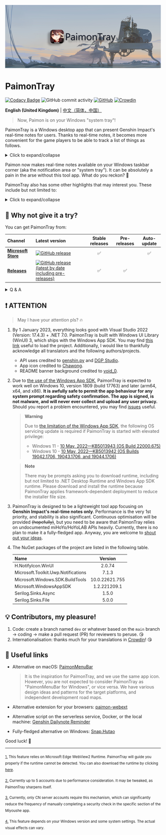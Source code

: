 ![banner.png](./img_README/banner.png)

# PaimonTray

[![Codacy Badge](https://app.codacy.com/project/badge/Grade/b83aab262d444585b7df8f0c8a55ed3a)](https://www.codacy.com/gh/ArvinZJC/PaimonTray/dashboard?utm_source=github.com&utm_medium=referral&utm_content=ArvinZJC/PaimonTray&utm_campaign=Badge_Grade)
![GitHub commit activity](https://img.shields.io/github/commit-activity/m/ArvinZJC/PaimonTray)
[![GitHub](https://img.shields.io/github/license/ArvinZJC/PaimonTray)](./LICENCE)
[![Crowdin](https://badges.crowdin.net/paimontray/localized.svg)](https://crowdin.com/project/paimontray)

**English (United Kingdom)** | [中文（简体，中国）](./README_zh-Hans-CN.md)

> Now, Paimon is on your Windows "system tray"!

PaimonTray is a Windows desktop app that can present Genshin Impact's real-time notes for users. Thanks to real-time notes, it becomes more convenient for the game players to be able to track a list of things as follows.

<details>
  <summary>Click to expand/collapse</summary>

- Daily commissions: completed with bonus rewards claimed?
- Enemies of Note: any remaining Original Resin cost-halving opportunity this week?
- Expeditions: show me the game characters dispatched!
- Original Resin: fully replenished?
- Parametric Transformer: can be used?
- Realm Currency: limit reached?

</details>

Paimon now makes real-time notes available on your Windows taskbar corner (aka the notification area or "system tray"). It can be absolutely a pain in the arse without this tool app. What do you reckon? 🤪

PaimonTray also has some other highlights that may interest you. These include but not limited to:

<details>
  <summary>Click to expand/collapse</summary>

- Web page login method: log in to your account on the specific web page just like in a browser<sup id="source1">[1](#footnote1)</sup> to add/update an account.
- Alternative login method: logging in to your account by entering cookies manually is another way to add/update an account.
- Not only the CN server (aka a miHoYo account) but also the global (aka a HoYoLAB account).
- Multiple accounts<sup id="source2">[2](#footnote2)</sup> with nifty management: all your added accounts can be updated, checked and refreshed, or removed.
- Only your selected characters: all characters (aka Genshin Impact accounts) linked with a miHoYo/HoYoLAB account are there for you to select whether to allow retrieving real-time notes.
- Configurable real-time notes refresh interval.
- Imperceptible security check mechanism<sup id="source3">[3](#footnote3)</sup>.
- _Real-time notes reminders (will be available in the future)._
- Date and time rather than duration: e.g., Paimon converts the duration required to complete/fully replenish/... to an estimated date and time to make it clear.
- Hints for "not yet unlocked" if Paimon can tell you.
- Dark mode support.
- Acrylic/Mica support<sup id="source4">[4](#footnote4)</sup>.
- I18n (Internationalisation). Supported languages as follows:
  - English (United Kingdom)
  - English (United States) - default if no matches
  - Indonesia (Indonesia) - primarily contributed by [bimagusti.p](https://crowdin.com/profile/bimagusti.p)
  - 中文（简体，中国）

</details>

## 🍳 Why not give it a try?

You can get PaimonTray from:

| Channel                                                                       | Latest version                                                                                                                                               | Stable releases | Pre-releases | Auto-update |
| :---------------------------------------------------------------------------- | :----------------------------------------------------------------------------------------------------------------------------------------------------------- | :-------------: | :----------: | :---------: |
| [**Microsoft Store**](https://www.microsoft.com/store/productId/9PP6PJDDRNRZ) | [![GitHub release](https://img.shields.io/github/v/release/ArvinZJC/PaimonTray)](../../releases)                                                             |       ✅        |              |     ✅      |
| [**Releases**](../../releases)                                                | [![GitHub release (latest by date including pre-releases)](https://img.shields.io/github/v/release/ArvinZJC/PaimonTray?include_prereleases)](../../releases) |       ✅        |      ✅      |             |

<details>
  <summary>Q & A</summary>

- **Which channel should I select to get the app?**

  Please always get the app from Microsoft Store if possible. It may provide a stabler support to handle prerequisites (e.g. the app's framework dependency).

  Downloading the `PaimonTray_<version>.msixbundle` file from the [releases](../../releases) is an alternative option. You may select this channel if:

  - You do not use Windows 10/11 in S mode.
  - You cannot/hate to use Microsoft Store.
  - You do not care auto-updating.
  - You desire to try pre-releases.
  - You can handle prerequisites yourself when necessary.

  You may have the app from both channels installed at the same time depending on your Windows version and some system settings. However, it is not recommended, even though I would not point out any significant downside.

- **I cannot get the latest version as stated above from Microsoft Store.**

  It depends on [the Microsoft's app certification process](https://docs.microsoft.com/en-gb/windows/uwp/publish/the-app-certification-process), which may result in delays.

- **How to use the downloaded `.msixbundle` file to install the app?**

  You can double-click the file to install the app via [the App Installer](https://apps.microsoft.com/store/detail/app-installer/9NBLGGH4NNS1?hl=en-gb&gl=GB). If it fails for any reason, you can try the following command at a PowerShell prompt. You may need an elevated PowerShell prompt if any error like "access is denied" occurs.

  ```PowerShell
  # NOTE: If you are using PowerShell 7+, please run the following command before using Add-AppxPackage.
  # Import-Module Appx -UseWindowsPowerShell

  Add-AppxPackage PaimonTray_<version>.msixbundle
  ```

- **Why does the provided `.msixbundle` file a little large?**

  Framework-dependent deployment has already reduced the file size significantly. The file bundles the multiple architecture versions of the installer into one entity.

</details>

## ❗ ATTENTION

> May I have your attention pls? 🔥

1. By 1 January 2023, everything looks good with Visual Studio 2022 (Version: 17.4.3) + .NET 7.0. PaimonTray is built with Windows UI Library (WinUI) 3, which ships with the Windows App SDK. You may find [this link](https://docs.microsoft.com/en-gb/windows/apps/windows-app-sdk/set-up-your-development-environment) useful to load the project. Additionally, I would like to thankfully acknowledge all translators and the following authors/projects.

   - API uses credited to [genshin.py](https://github.com/thesadru/genshin.py) and [DGP Studio](https://github.com/DGP-Studio).
   - App icon credited to [Chawong](https://www.pixiv.net/en/artworks/92415888).
   - README banner background credited to [void_0](https://www.pixiv.net/en/artworks/85543107).
   
2. Due to [the use of the Windows App SDK](https://docs.microsoft.com/en-gb/windows/apps/windows-app-sdk/system-requirements#windows-app-sdk), PaimonTray is expected to work well on Windows 10, version 1809 (build 17763) and later (arm64, x64, and x86). **It is awfully safe to permit the app behaviour for any system prompt regarding safety confirmation. The app is signed, is not malware, and will never ever collect and upload any user privacy.** Should you report a problem encountered, you may find [issues](https://github.com/ArvinZJC/PaimonTray/issues) useful.

   > **Warning**
   >
   > Due to [the limitation of the Windows App SDK](https://learn.microsoft.com/en-gb/windows/apps/windows-app-sdk/stable-channel#elevation), the following OS servicing update is required if PaimonTray is started with elevated privilege:
   >
   > - Windows 11 - [10 May, 2022—KB5013943 (OS Build 22000.675)](https://support.microsoft.com/en-gb/topic/may-10-2022-kb5013943-os-build-22000-675-14aa767a-aa87-414e-8491-b6e845541755)
   > - Windows 10 - [10 May, 2022—KB5013942 (OS Builds 19042.1706, 19043.1706, and 19044.1706)](https://support.microsoft.com/en-gb/topic/may-10-2022-kb5013942-os-builds-19042-1706-19043-1706-and-19044-1706-60b51119-85be-4a34-9e21-8954f6749504)

   > **Note**
   >
   > There may be prompts asking you to download runtime, including but not limited to .NET Desktop Runtime and Windows App SDK runtime. Please download and install the runtime because PaimonTray applies framework-dependent deployment to reduce the installer file size.

3. PaimonTray is designed to be a lightweight tool app focusing on **Genshin Impact's real-time notes only**. Performance is the very 1st priority, and stability is also significant. Continuous optimisation will be provided ~~(hopefully)~~, but you need to be aware that PaimonTray relies on undocumented miHoYo/HoYoLAB APIs heavily. Currently, there is no plan to make it a fully-fledged app. Anyway, you are welcome to [shout out your ideas](https://github.com/ArvinZJC/PaimonTray/discussions).

4. The NuGet packages of the project are listed in the following table.

   | Name                                |    Version     |
   | :---------------------------------- | :------------: |
   | H.NotifyIcon.WinUI                  |     2.0.74     |
   | Microsoft.Toolkit.Uwp.Notifications |     7.1.3      |
   | Microsoft.Windows.SDK.BuildTools    | 10.0.22621.755 |
   | Microsoft.WindowsAppSDK             |  1.2.221209.1  |
   | Serilog.Sinks.Async                 |     1.5.0      |
   | Serilog.Sinks.File                  |     5.0.0      |

## 💡 Contributors, my pleasure!

1. Code: create a branch named `dev` or whatever based on the `main` branch → coding → make a pull request (PR) for reviewers to peruse. 😘
2. Internationalisation: thanks much for your translations in [Crowdin](https://crowdin.com/project/paimontray)! 😘

## 💎 Useful  links

- Alternative on macOS: [PaimonMenuBar](https://github.com/spencerwooo/PaimonMenuBar)

  > It is the inspiration for PaimonTray, and we use the same app icon. However, you are not expected to consider PaimonTray as "PaimonMenuBar for Windows", or vice versa. We have various design ideas and patterns for the target platforms, and independent development road maps.

- Alternative extension for your browsers: [paimon-webext](https://github.com/daidr/paimon-webext)

- Alternative script on the serverless service, Docker, or the local machine: [Genshin Dailynote Reminder](https://github.com/Xm798/Genshin-Dailynote-Reminder)

- Fully-fledged alternative on Windows: [Snap.Hutao](https://github.com/DGP-Studio/Snap.Hutao)

Good luck! 💖

---

<sub id="footnote1">[1.](#source1) This feature relies on Microsoft Edge WebView2 Runtime. PaimonTray will guide you properly if the runtime cannot be detected. You can also download the runtime by clicking [here](https://go.microsoft.com/fwlink/p/?LinkId=2124703).</sub>

<sub id="footnote2">[2.](#source2) Currently up to 5 accounts due to performance consideration. It may be tweaked, as PaimonTray sharpens itself.</sub>

<sub id="footnote3">[3.](#source3) Currently, only CN server accounts require this mechanism, which can significantly reduce the frequency of manually completing a security check in the specific section of the Miyoushe app.</sub>

<sub id="footnote4">[4.](#source4) This feature depends on your Windows version and some system settings. The actual visual effects can vary.</sub>
